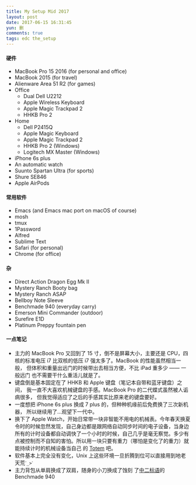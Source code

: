 ```yaml
---
title: My Setup Mid 2017
layout: post
date: 2017-06-15 16:31:45
yun: 删
comments: true
tags: edc the_setup
---
```

#### 硬件
- MacBook Pro 15 2016 (for personal and office)
- MacBook 2015 (for travel)
- Alienware Area 51 R2 (for games)
- Office
	- Dual Dell U2212
    - Apple Wireless Keyboard
	- Apple Magic Trackpad 2
    - HHKB Pro 2
- Home 
	- Dell P2415Q
	- Apple Magic Keyboard
	- Apple Magic Trackpad 2
	- HHKB Pro 2 (Windows)
	- Logitech MX Master (Windows)
- iPhone 6s plus
- An automatic watch
- Suunto Spartan Ultra (for sports)
- Shure SE846
- Apple AirPods

#### 常用软件
- Emacs (and Emacs mac port on macOS of course)
- mosh
- tmux
- 1Password
- Alfred
- Sublime Text
- Safari (for personal)
- Chrome (for office)

#### 杂
- Direct Action Dragon Egg Mk II
- Mystery Ranch Booty bag
- Mystery Ranch ASAP
- Bellboy Note Sleeve
- Benchmade 940 (everyday carry)
- Emerson Mini Commander (outdoor)
- Surefire E1D
- Platinum Preppy fountain pen

#### 一点笔记
- 主力的 MacBook Pro 又回到了 15 寸，倒不是屏幕大小，主要还是 CPU，四
  核的标准电压 i7 比双核的低压 i7 强太多了。MacBook 的性能虽然相当一般，
  但体积和重量出远门的时候带出去相当方便，不比 iPad 重多少 —— 一般远门
  也不需要干什么重活儿就是了。
- 键盘倒是基本固定在了 HHKB 和 Apple 键盘（笔记本自带和蓝牙键盘）之间，
  我一直不大喜欢机械键盘的手感。MacBook Pro 的二代蝶式虽然被人诟病很多，
  但我觉得适应了之后的手感其实比原来老的键盘要好。
- 一度想把 iPhone 6s plus 换成 7 plus 的，但种种机缘前后免费换了三次新机器，
  所以继续用了…观望下一代中。
- 换下了 Apple Watch，开始日常带一块非智能不用电的机械表。今年春天换夏
  令时的时候忽然发现，自己身边都是跟网络自动同步时间的电子设备，当身边
  所有的计时设备都自动调快了一个小时的时候，自己几乎是毫无察觉。多少有
  点被控制而不自知的害怕。所以用一块只要有重力（哪怕是变化了的重力）就
  能持续计时的机械设备当自己
  的 [Totem](http://inception.wikia.com/wiki/Totem) 吧。
- 软件基本上完全没有变化，Unix 上这些环境一旦折腾到位可以直接用到地老天荒`ˊ_>ˋ`
- 主力背包从单肩换成了双肩，随身的小刀换成了蚀刻
  了[中二标语](/content/images/2017/06/edc_benchmade_940.jpg)的
  Benchmade 940


